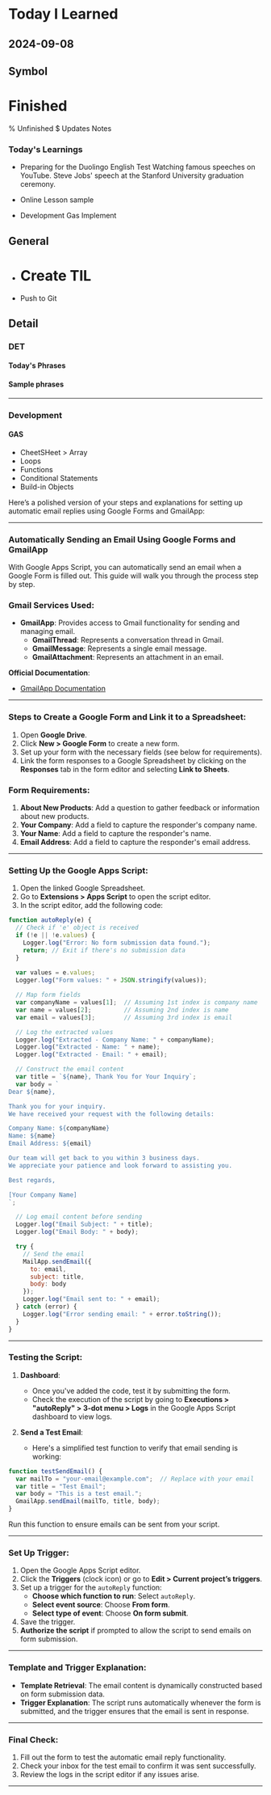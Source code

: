 # Today I Learned

## 2024-09-08

## Symbol
# Finished
% Unfinished
$ Updates Notes


### Today's Learnings
 - Preparing for the Duolingo English Test
    Watching famous speeches on YouTube.
    Steve Jobs' speech at the Stanford University graduation ceremony.

 - Online Lesson
   sample

  - Development
   Gas Implement

## General
  - # Create TIL
  - Push to Git


## Detail

### DET
#### Today's Phrases
#### Sample phrases

---

### Development
#### GAS
  - CheetSHeet > Array
  - Loops
  - Functions
  - Conditional Statements
  - Build-in Objects



Here’s a polished version of your steps and explanations for setting up automatic email replies using Google Forms and GmailApp:

---

### **Automatically Sending an Email Using Google Forms and GmailApp**

With Google Apps Script, you can automatically send an email when a Google Form is filled out. This guide will walk you through the process step by step.

### **Gmail Services Used**:
- **GmailApp**: Provides access to Gmail functionality for sending and managing email.
  - **GmailThread**: Represents a conversation thread in Gmail.
  - **GmailMessage**: Represents a single email message.
  - **GmailAttachment**: Represents an attachment in an email.

**Official Documentation**:
- [GmailApp Documentation](https://developers.google.com/apps-script/reference/gmail/gmail-app?hl=ja)

---

### **Steps to Create a Google Form and Link it to a Spreadsheet**:

1. Open **Google Drive**.
2. Click **New > Google Form** to create a new form.
3. Set up your form with the necessary fields (see below for requirements).
4. Link the form responses to a Google Spreadsheet by clicking on the **Responses** tab in the form editor and selecting **Link to Sheets**.

### **Form Requirements**:
1. **About New Products**: Add a question to gather feedback or information about new products.
2. **Your Company**: Add a field to capture the responder's company name.
3. **Your Name**: Add a field to capture the responder's name.
4. **Email Address**: Add a field to capture the responder's email address.

---

### **Setting Up the Google Apps Script**:

1. Open the linked Google Spreadsheet.
2. Go to **Extensions > Apps Script** to open the script editor.
3. In the script editor, add the following code:

```javascript
function autoReply(e) {
  // Check if 'e' object is received
  if (!e || !e.values) {
    Logger.log("Error: No form submission data found.");
    return; // Exit if there's no submission data
  }
  
  var values = e.values;
  Logger.log("Form values: " + JSON.stringify(values));

  // Map form fields
  var companyName = values[1];  // Assuming 1st index is company name
  var name = values[2];         // Assuming 2nd index is name
  var email = values[3];        // Assuming 3rd index is email

  // Log the extracted values
  Logger.log("Extracted - Company Name: " + companyName);
  Logger.log("Extracted - Name: " + name);
  Logger.log("Extracted - Email: " + email);

  // Construct the email content
  var title = `${name}, Thank You for Your Inquiry`;
  var body = `
Dear ${name},

Thank you for your inquiry.
We have received your request with the following details:

Company Name: ${companyName}
Name: ${name}
Email Address: ${email}

Our team will get back to you within 3 business days.
We appreciate your patience and look forward to assisting you.

Best regards,

[Your Company Name]
`;

  // Log email content before sending
  Logger.log("Email Subject: " + title);
  Logger.log("Email Body: " + body);

  try {
    // Send the email
    MailApp.sendEmail({
      to: email,
      subject: title,
      body: body
    });
    Logger.log("Email sent to: " + email);
  } catch (error) {
    Logger.log("Error sending email: " + error.toString());
  }
}
```

---

### **Testing the Script**:

1. **Dashboard**: 
   - Once you've added the code, test it by submitting the form.
   - Check the execution of the script by going to **Executions > "autoReply" > 3-dot menu > Logs** in the Google Apps Script dashboard to view logs.

2. **Send a Test Email**: 
   - Here's a simplified test function to verify that email sending is working:

```javascript
function testSendEmail() {
  var mailTo = "your-email@example.com";  // Replace with your email
  var title = "Test Email";
  var body = "This is a test email.";
  GmailApp.sendEmail(mailTo, title, body);
}
```

Run this function to ensure emails can be sent from your script.

---

### **Set Up Trigger**:

1. Open the Google Apps Script editor.
2. Click the **Triggers** (clock icon) or go to **Edit > Current project’s triggers**.
3. Set up a trigger for the `autoReply` function:
   - **Choose which function to run**: Select `autoReply`.
   - **Select event source**: Choose **From form**.
   - **Select type of event**: Choose **On form submit**.
4. Save the trigger.
5. **Authorize the script** if prompted to allow the script to send emails on form submission.

---

### **Template and Trigger Explanation**:

- **Template Retrieval**: The email content is dynamically constructed based on form submission data.
- **Trigger Explanation**: The script runs automatically whenever the form is submitted, and the trigger ensures that the email is sent in response.

---

### **Final Check**:
1. Fill out the form to test the automatic email reply functionality.
2. Check your inbox for the test email to confirm it was sent successfully.
3. Review the logs in the script editor if any issues arise.

---
